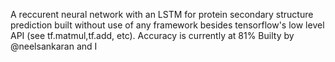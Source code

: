 A reccurent neural network with an LSTM for protein secondary structure prediction
built without use of any framework besides tensorflow's low level API (see tf.matmul,tf.add, etc).
Accuracy is currently at 81%
Builty by @neelsankaran and I
